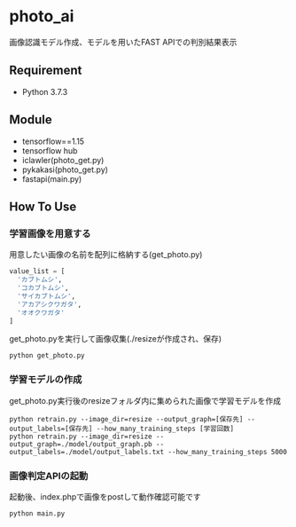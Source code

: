 # photo_ai
画像認識モデル作成、モデルを用いたFAST APIでの判別結果表示

## Requirement
- Python 3.7.3

## Module
- tensorflow==1.15
- tensorflow hub
- iclawler(photo_get.py)
- pykakasi(photo_get.py)
- fastapi(main.py)

## How To Use
### 学習画像を用意する  
用意したい画像の名前を配列に格納する(get_photo.py)

```python
value_list = [
  'カブトムシ',
  'コカブトムシ',
  'サイカブトムシ',
  'アカアシクワガタ',
  'オオクワガタ'
]
```  

get_photo.pyを実行して画像収集(./resizeが作成され、保存)

```
python get_photo.py
```

### 学習モデルの作成
get_photo.py実行後のresizeフォルダ内に集められた画像で学習モデルを作成

```
python retrain.py --image_dir=resize --output_graph=[保存先] --output_labels=[保存先] --how_many_training_steps [学習回数]
python retrain.py --image_dir=resize --output_graph=./model/output_graph.pb --output_labels=./model/output_labels.txt --how_many_training_steps 5000
```

### 画像判定APIの起動
起動後、index.phpで画像をpostして動作確認可能です

```
python main.py
```

